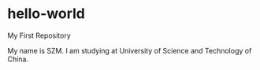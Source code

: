 # hello-world
My First Repository

My name is SZM. I am studying at University of Science and Technology of China.
